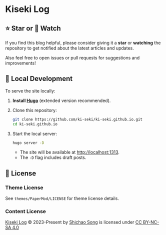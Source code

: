 # Kiseki Log

## ⭐ Star or 👀 Watch

If you find this blog helpful, please consider giving it a **star** or **watching** the repository to get notified about the latest articles and updates.

Also feel free to open issues or pull requests for suggestions and improvements!

## 🚀 Local Development

To serve the site locally:

1. **Install [Hugo](https://gohugo.io/getting-started/installing/)** (extended version recommended).
2. Clone this repository:

   ```zsh
   git clone https://github.com/ki-seki/ki-seki.github.io.git
   cd ki-seki.github.io
   ```

3. Start the local server:

   ```zsh
   hugo server -D
   ```

   - The site will be available at [http://localhost:1313](http://localhost:1313).
   - The `-D` flag includes draft posts.

## 📄 License

### Theme License

See `themes/PaperMod/LICENSE` for theme license details.

### Content License

<a href="https://ki-seki.github.io/">Kiseki Log</a> © 2023-Present by <a href="https://ki-seki.github.io/cv/">Shichao Song</a> is licensed under <a href="https://creativecommons.org/licenses/by-nc-sa/4.0/">CC BY-NC-SA 4.0</a><img src="https://mirrors.creativecommons.org/presskit/icons/cc.svg" alt="" style="height: 0.85em; vertical-align: text-bottom; margin-left: .2em;"><img src="https://mirrors.creativecommons.org/presskit/icons/by.svg" alt="" style="height: 0.85em; vertical-align: text-bottom; margin-left: .2em;"><img src="https://mirrors.creativecommons.org/presskit/icons/nc.svg" alt="" style="height: 0.85em; vertical-align: text-bottom; margin-left: .2em;"><img src="https://mirrors.creativecommons.org/presskit/icons/sa.svg" alt="" style="height: 0.85em; vertical-align: text-bottom; margin-left: .2em;">

